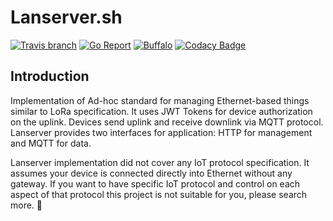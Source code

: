 # Lanserver.sh
[![Travis branch](https://img.shields.io/travis/com/I1820/lanserver/master.svg?style=flat-square)](https://travis-ci.com/I1820/lanserver)
[![Go Report](https://goreportcard.com/badge/github.com/I1820/lanserver?style=flat-square)](https://goreportcard.com/report/github.com/I1820/lanserver)
[![Buffalo](https://img.shields.io/badge/powered%20by-buffalo-blue.svg?style=flat-square)](http://gobuffalo.io)
[![Codacy Badge](https://img.shields.io/codacy/grade/28e224e07bec4eca96eb8c30b4535603.svg?style=flat-square)](https://www.codacy.com/project/i1820/lanserver/dashboard)

## Introduction

Implementation of Ad-hoc standard for managing Ethernet-based things similar to LoRa specification.
It uses JWT Tokens for device authorization on the uplink.
Devices send uplink and receive downlink via MQTT protocol.
Lanserver provides two interfaces for application: HTTP for management and MQTT for data.

Lanserver implementation did not cover any IoT protocol specification.
It assumes your device is connected directly into Ethernet without any gateway.
If you want to have specific IoT protocol and control on each aspect of that protocol
this project is not suitable for you, please search more. :see_no_evil:

